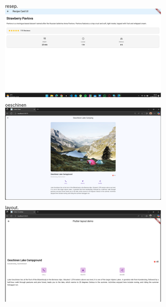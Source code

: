 resep.
![image alt](https://github.com/Fardisambo/UI-Flutter/blob/3fea49694ec63ef6033a4929ce30b2e58b2a88e7/Screenshot%202025-09-17%20094615.png)

oeschinen
![image alt](https://github.com/Fardisambo/UI-Flutter/blob/main/Screenshot%202025-09-17%20095411.png?raw=true)

layout. 
![image alt](https://github.com/Fardisambo/UI-Flutter/blob/3fea49694ec63ef6033a4929ce30b2e58b2a88e7/Screenshot%202025-09-17%20094630.png)
